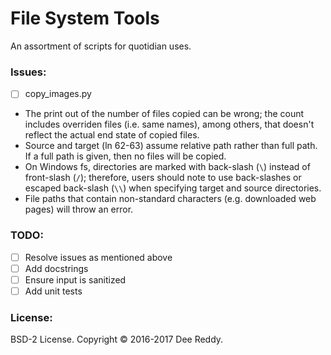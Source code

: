 # File System Tools

An assortment of scripts for quotidian uses.

### Issues:
+ [ ] copy_images.py
 - The print out of the number of files copied can be wrong; the count includes overriden files (i.e. same names), among others, that doesn't reflect the actual end state of copied files.
 - Source and target (ln 62-63) assume relative path rather than full path. If a full path is given, then no files will be copied.
 - On Windows fs, directories are marked with back-slash (`\`) instead of front-slash (`/`); therefore, users should note to use back-slashes or escaped back-slash (`\\`) when specifying target and source directories.
 - File paths that contain non-standard characters (e.g. downloaded web pages) will throw an error.

### TODO:
+ [ ] Resolve issues as mentioned above
+ [ ] Add docstrings
+ [ ] Ensure input is sanitized
+ [ ] Add unit tests

### License:
BSD-2 License. Copyright © 2016-2017 Dee Reddy.
